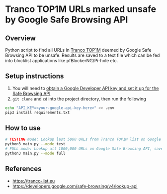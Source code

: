# Tranco TOP1M URLs marked unsafe by Google Safe Browsing API

## Overview

Python script to find all URLs in [Tranco TOP1M](https://tranco-list.eu) deemed by Google Safe Browsing API to be unsafe. Results are saved to a text file which can be fed into blocklist applications like pfBlockerNG/Pi-hole etc.

## Setup instructions

1. You will need to [obtain a Google Developer API key and set it up for the Safe Browsing API](https://developers.google.com/safe-browsing/v4/get-started)
2. `git clone` and `cd` into the project directory, then run the following

```bash
echo "API_KEY=<your-google-api-key-here>" >> .env
pip3 install requirements.txt
```

## How to use

```bash
# TESTING mode: Lookup last 5000 URLs from Tranco TOP1M list on Google Safe Browsing API, save results to text file
python3 main.py --mode test
# FULL mode: Lookup all 1000,000 URLs on Google Safe Browsing API, save results to text file
python3 main.py --mode full
```

## References

- https://tranco-list.eu
- https://developers.google.com/safe-browsing/v4/lookup-api
